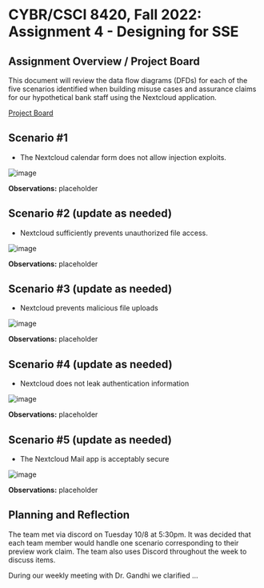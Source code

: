 # CYBR/CSCI 8420, Fall 2022: Assignment 4 - Designing for SSE


Assignment Overview / Project Board
-
This document will review the data flow diagrams (DFDs) for each of the five scenarios identified when building misuse cases and assurance claims for our hypothetical bank staff using the Nextcloud application.

[Project Board](https://github.com/orgs/unosec/projects/8)


Scenario #1
-

- The Nextcloud calendar form does not allow injection exploits.

![image](https://github.com/unosec/project/blob/main/images/placeholder_dfd.png)

**Observations:**  placeholder

Scenario #2 (update as needed)
-

- Nextcloud sufficiently prevents unauthorized file access. 

![image](https://github.com/unosec/project/blob/main/images/placeholder_dfd.png)

**Observations:**  placeholder

Scenario #3 (update as needed)
-

- Nextcloud prevents malicious file uploads

![image](https://github.com/unosec/project/blob/main/images/placeholder_dfd.png)

**Observations:**  placeholder

Scenario #4 (update as needed)
-

- Nextcloud does not leak authentication information

![image](https://github.com/unosec/project/blob/main/images/placeholder_dfd.png)

**Observations:**  placeholder

Scenario #5 (update as needed)
-

- The Nextcloud Mail app is acceptably secure

![image](https://github.com/unosec/project/blob/main/images/placeholder_dfd.png)

**Observations:**  placeholder



Planning and Reflection
-
The team met via discord on Tuesday 10/8 at 5:30pm. It was decided that each team member would handle one scenario corresponding to their preview work claim. The team also uses Discord throughout the week to discuss items.


During our weekly meeting with Dr. Gandhi we clarified ...
